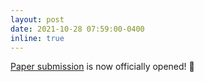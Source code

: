 ```yaml
---
layout: post
date: 2021-10-28 07:59:00-0400
inline: true
---
```


[Paper submission](submit) is now officially opened! 📢 

